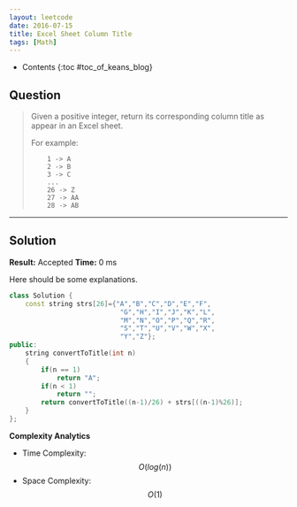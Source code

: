 ```yaml
---
layout: leetcode
date: 2016-07-15
title: Excel Sheet Column Title
tags: [Math]
---
```


* Contents
{:toc #toc_of_keans_blog}

## Question

> Given a positive integer, return its corresponding column title as appear in an Excel sheet.
>
> For example:
>
>         1 -> A
>         2 -> B
>         3 -> C
>         ...
>         26 -> Z
>         27 -> AA
>         28 -> AB
>
>     

***

## Solution

**Result:** Accepted **Time:** 0 ms

Here should be some explanations.

```cpp
class Solution {
    const string strs[26]={"A","B","C","D","E","F",
                            "G","H","I","J","K","L",
                            "M","N","O","P","Q","R",
                            "S","T","U","V","W","X",
                            "Y","Z"};
public:
    string convertToTitle(int n)
    {
        if(n == 1)
            return "A";
        if(n < 1)
            return "";
        return convertToTitle((n-1)/26) + strs[((n-1)%26)];
    }
};
```

**Complexity Analytics**

- Time Complexity: $$O(log(n))$$
- Space Complexity: $$O(1)$$
